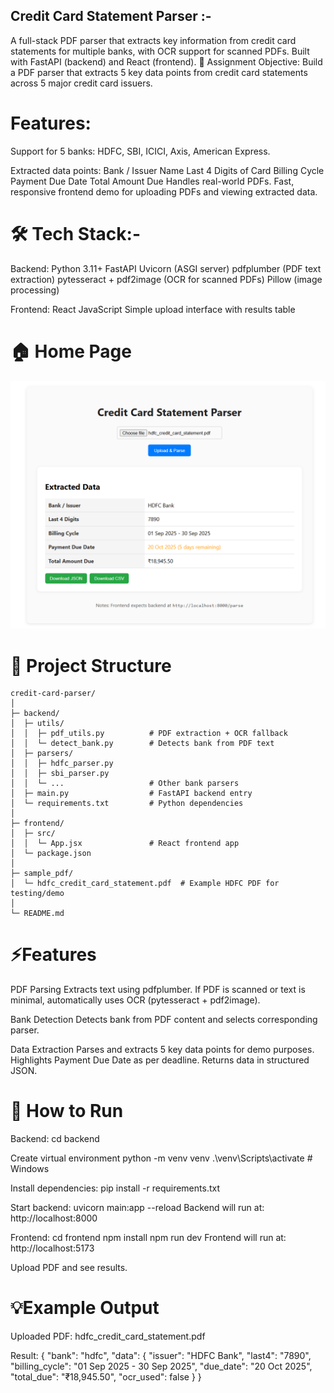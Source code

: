 ## Credit Card Statement Parser :-
A full-stack PDF parser that extracts key information from credit card statements for multiple banks, with OCR support for scanned PDFs. Built with FastAPI (backend) and React (frontend).
📄 Assignment Objective:
Build a PDF parser that extracts 5 key data points from credit card statements across 5 major credit card issuers.

# Features:
Support for 5 banks: HDFC, SBI, ICICI, Axis, American Express.

Extracted data points:
Bank / Issuer Name
Last 4 Digits of Card
Billing Cycle
Payment Due Date
Total Amount Due
Handles real-world PDFs.
Fast, responsive frontend demo for uploading PDFs and viewing extracted data.

# 🛠 Tech Stack:-
Backend:
Python 3.11+
FastAPI
Uvicorn (ASGI server)
pdfplumber (PDF text extraction)
pytesseract + pdf2image (OCR for scanned PDFs)
Pillow (image processing)

Frontend:
React
JavaScript
Simple upload interface with results table

# 🏠 Home Page
![Home Screenshot](./frontend/public/statement_parser_ui.png)

# 📁 Project Structure
```
credit-card-parser/
│
├─ backend/
│  ├─ utils/
│  │  ├─ pdf_utils.py          # PDF extraction + OCR fallback
│  │  └─ detect_bank.py        # Detects bank from PDF text
│  ├─ parsers/
│  │  ├─ hdfc_parser.py
│  │  ├─ sbi_parser.py
│  │  └─ ...                   # Other bank parsers
│  ├─ main.py                  # FastAPI backend entry
│  └─ requirements.txt         # Python dependencies
│
├─ frontend/
│  ├─ src/
│  │  └─ App.jsx               # React frontend app
│  └─ package.json
│
├─ sample_pdf/
│  └─ hdfc_credit_card_statement.pdf  # Example HDFC PDF for testing/demo
│
└─ README.md
```

# ⚡Features

PDF Parsing
Extracts text using pdfplumber.
If PDF is scanned or text is minimal, automatically uses OCR (pytesseract + pdf2image).

Bank Detection
Detects bank from PDF content and selects corresponding parser.

Data Extraction
Parses and extracts 5 key data points for demo purposes.
Highlights Payment Due Date as per deadline.
Returns data in structured JSON.


# 🚀 How to Run
Backend:
cd backend

Create virtual environment
python -m venv venv
.\venv\Scripts\activate   # Windows

Install dependencies:
pip install -r requirements.txt

Start backend:
uvicorn main:app --reload
Backend will run at: http://localhost:8000

Frontend:
cd frontend
npm install
npm run dev
Frontend will run at: http://localhost:5173

Upload PDF and see results.

# 💡Example Output

Uploaded PDF: hdfc_credit_card_statement.pdf

Result:
{
  "bank": "hdfc",
  "data": {
    "issuer": "HDFC Bank",
    "last4": "7890",
    "billing_cycle": "01 Sep 2025 - 30 Sep 2025",
    "due_date": "20 Oct 2025",
    "total_due": "₹18,945.50",
    "ocr_used": false
  }
}
